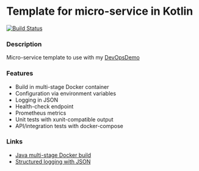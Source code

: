 # Template for micro-service in Kotlin #
[![Build Status](https://dev.azure.com/butzist/DevOpsDemo/_apis/build/status/DevOpsDemoTF.DevOpsDemo-template-Kotlin?branchName=master)](https://dev.azure.com/butzist/DevOpsDemo/_build/latest?definitionId=5&branchName=master)

### Description ###
Micro-service template to use with my [DevOpsDemo](https://github.com/DevOpsDemoTF/DevOpsDemo)

### Features ###
* Build in multi-stage Docker container
* Configuration via environment variables
* Logging in JSON
* Health-check endpoint
* Prometheus metrics
* Unit tests with xunit-compatible output
* API/integration tests with docker-compose

### Links ###
* [Java multi-stage Docker build](http://paulbakker.io/java/docker-gradle-multistage/)
* [Structured logging with JSON](https://stackoverflow.com/questions/54934658/how-to-write-slf4j-over-logback-logs-as-json)